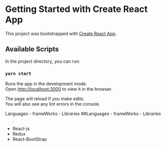 # Getting Started with Create React App

This project was bootstrapped with [Create React App](https://github.com/facebook/create-react-app).

## Available Scripts

In the project directory, you can run:

### `yarn start`

Runs the app in the development mode.\
Open [http://localhost:3000](http://localhost:3000) to view it in the browser.

The page will reload if you make edits.\
You will also see any lint errors in the console.

Languages - frameWorks - Libraries
##Languages - frameWorks - Libraries
  <ul>
  `   <li>React-js</li>
      <li>Redux</li>
      <li>React-BootStrap</li>
  </ul>

